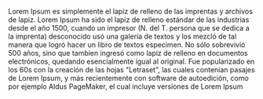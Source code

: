 Lorem Ipsum es simplemente el lapiz de relleno de las imprentas y archivos de lapiz. Lorem Ipsum ha sido el lapiz de relleno
estándar de las industrias desde el año 1500, cuando un impresor (N. del T. persona que se dedica a la imprenta) desconocido usó
una galería de textos y los mezcló de tal manera que logró hacer un libro de textos especimen. No sólo sobrevivió 500 años,
sino que tambien ingresó como lapiz de relleno en documentos electrónicos, quedando esencialmente igual al original.
Fue popularizado en los 60s con la creación de las hojas "Letraset", las cuales contenian pasajes de Lorem Ipsum,
y más recientemente con software de autoedición, como por ejemplo Aldus PageMaker, el cual incluye versiones de Lorem Ipsum
    